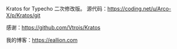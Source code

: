 Kratos for Typecho 二次修改版。
源代码：https://coding.net/u/Arco-X/p/Kratos/git

感谢：https://github.com/Vtrois/Kratos

我的博客：https://eallion.com
